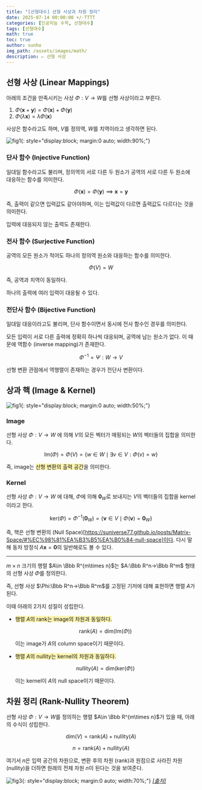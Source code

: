 ```yaml
---
title: "[선형대수] 선형 사상과 차원 정리"
date: 2025-07-14 00:00:00 +/-TTTT
categories: [인공지능 수학, 선형대수]
tags: [선형대수]
math: true
toc: true
author: sunho
img_path: /assets/images/math/
description: ✏️ 선형 사상
---
```


## 선형 사상 (Linear Mappings)

아래의 조건을 만족시키는 사상 $\Phi : V\to W$를 선형 사상이라고 부른다.

1. $\Phi(\mathbf{x}+\mathbf{y})=\Phi(\mathbf{x})+\Phi(\mathbf{y})$
2. $\Phi (\lambda \mathbf{x})=\lambda \Phi (\mathbf{x})$

사상은 함수라고도 하며, $V$를 정의역, $W$를 치역이라고 생각하면 된다.

![fig1](mlm/10-1.png){: style="display:block; margin:0 auto; width:90%;"}

### 단사 함수 (Injective Function)

일대일 함수라고도 불리며, 정의역의 서로 다른 두 원소가 공역의 서로 다른 두 원소에 대응하는 함수를 의미한다.

$$
\Phi (\mathbf{x})=\Phi (\mathbf{y})\implies\mathbf{x}=\mathbf{y}
$$

즉, 출력이 같으면 입력값도 같아야하며, 이는 입력값이 다르면 출력값도 다르다는 것을 의미한다.

입력에 대응되지 않는 출력도 존재한다.
  
### 전사 함수 (Surjective Function)

공역의 모든 원소가 적어도 하나의 정의역 원소와 대응하는 함수를 의미한다.

$$
\Phi (V)=W
$$

즉, 공역과 치역이 동일하다.

하나의 출력에 여러 입력이 대응될 수 있다.
  
### 전단사 함수 (Bijective Function)

일대일 대응이라고도 불리며, 단사 함수이면서 동시에 전사 함수인 경우를 의미한다.

모든 입력이 서로 다른 출력에 정확히 하나씩 대응되며, 공역에 남는 원소가 없다. 이 때문에 역함수 (inverse mapping)가 존재한다.

$$
\Phi^{-1}=\Psi:W\to V
$$

선형 변환 관점에서 역행렬이 존재하는 경우가 전단사 변환이다.

## 상과 핵 (Image & Kernel)

![fig1](mlm/10-2.png){: style="display:block; margin:0 auto; width:50%;"}

### Image

선형 사상 $\Phi : V → W$ 에 의해 $V$의 모든 벡터가 매핑되는 $W$의 벡터들의 집합을 의미한다.

$$
\text{Im}(\Phi)=\Phi(V)=
\lbrace w\in W\mid\exists v\in V:\Phi(v)=w
\rbrace
$$

즉, image는 <span style="background-color:#fff5b1">선형 변환의 출력 공간</span>을 의미한다.

### Kernel

선형 사상 $\Phi : V → W$ 에 대해, $\Phi$에 의해 $\mathbf{0}_W$로 보내지는 $V$의 벡터들의 집합을 kernel이라고 한다.

$$
\text{ker}(\Phi)=\Phi^{-1}(\mathbf{0}_W)=
\lbrace
\mathbf{v}\in V\mid\Phi(\mathbf{v})=\mathbf{0}_W
\rbrace
$$

즉, 핵은 선형 변환의 (Null Space)[https://suniverse77.github.io/posts/Matrix-Space/#%EC%98%81%EA%B3%B5%EA%B0%84-null-space]이다. 다시 말해 동차 방정식 $A\mathbf{x}=\mathbf{0}$의 일반해로도 볼 수 있다.

---

$m\times n$ 크기의 행렬 $A\in \Bbb R^{m\times n}$는 $A:\Bbb R^n→\Bbb R^m$ 형태의 선형 사상 $\Phi$를 정의한다.

즉, 선형 사상 $\Phi:\Bbb R^n→\Bbb R^m$를 고정된 기저에 대해 표현하면 행렬 $A$가 된다.

이때 아래의 2가지 성질이 성립한다.

- <span style="background-color:#fff5b1">행렬 $A$의 rank는 image의 차원과 동일하다.</span>

    $$
    \text{rank}(A)=\text{dim}(\text{Im}(\Phi))
    $$

    이는 image가 $A$의 column space이기 때문이다.

- <span style="background-color:#fff5b1">행렬 $A$의 nullity는 kernel의 차원과 동일하다.</span>

    $$
    \text{nullity}(A)=\text{dim}(\text{ker}(\Phi))
    $$

    이는 kernel이 $A$의 null space이기 때문이다.

## 차원 정리 (Rank-Nullity Theorem)

선형 사상 $\Phi : V → W$를 정의하는 행렬 $A\in \Bbb R^{m\times n}$가 있을 때, 아래의 수식이 성립한다.

$$
\text{dim}(V)=\text{rank}(A)+\text{nullity}(A)
$$

$$
n=\text{rank}(A)+\text{nullity}(A)
$$

여기서 $n$은 입력 공간의 차원으로, 변환 후의 차원 (rank)과 원점으로 사라진 차원 (nullity)을 더하면 원래의 전체 차원 $n$이 된다는 것을 보여준다.

![fig3](mlm/10-3.png){: style="display:block; margin:0 auto; width:70%;"}
_[[출처]](https://ko.wikipedia.org/wiki/%ED%8C%8C%EC%9D%BC:Rank-nullity.svg)_

